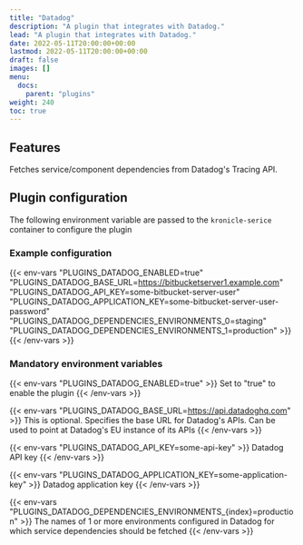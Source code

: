 ```yaml
---
title: "Datadog"
description: "A plugin that integrates with Datadog."
lead: "A plugin that integrates with Datadog."
date: 2022-05-11T20:00:00+00:00
lastmod: 2022-05-11T20:00:00+00:00
draft: false
images: []
menu:
  docs:
    parent: "plugins"
weight: 240
toc: true
---
```


## Features


Fetches service/component dependencies from Datadog's Tracing API.


## Plugin configuration

The following environment variable are passed to the `kronicle-serice` container to configure the plugin


### Example configuration

{{< env-vars
"PLUGINS_DATADOG_ENABLED=true"
"PLUGINS_DATADOG_BASE_URL=https://bitbucketserver1.example.com"
"PLUGINS_DATADOG_API_KEY=some-bitbucket-server-user"
"PLUGINS_DATADOG_APPLICATION_KEY=some-bitbucket-server-user-password"
"PLUGINS_DATADOG_DEPENDENCIES_ENVIRONMENTS_0=staging"
"PLUGINS_DATADOG_DEPENDENCIES_ENVIRONMENTS_1=production" >}}
{{< /env-vars >}}


### Mandatory environment variables

{{< env-vars "PLUGINS_DATADOG_ENABLED=true" >}}
Set to "true" to enable the plugin
{{< /env-vars >}}

{{< env-vars "PLUGINS_DATADOG_BASE_URL=https://api.datadoghq.com" >}}
This is optional.  Specifies the base URL for Datadog's APIs.  Can be used to point at Datadog's EU instance of its APIs
{{< /env-vars >}}

{{< env-vars "PLUGINS_DATADOG_API_KEY=some-api-key" >}}
Datadog API key
{{< /env-vars >}}

{{< env-vars "PLUGINS_DATADOG_APPLICATION_KEY=some-application-key" >}}
Datadog application key
{{< /env-vars >}}

{{< env-vars "PLUGINS_DATADOG_DEPENDENCIES_ENVIRONMENTS_{index}=production" >}}
The names of 1 or more environments configured in Datadog for which service dependencies should be fetched
{{< /env-vars >}}
